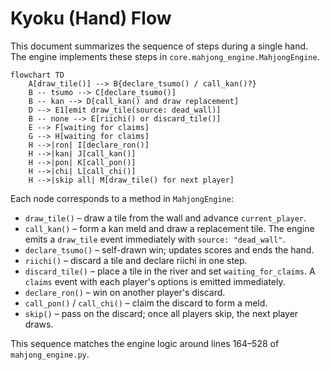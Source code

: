 # Kyoku (Hand) Flow

This document summarizes the sequence of steps during a single hand. The engine implements these steps in `core.mahjong_engine.MahjongEngine`.

```mermaid
flowchart TD
    A[draw_tile()] --> B{declare_tsumo() / call_kan()?}
    B -- tsumo --> C[declare_tsumo()]
    B -- kan --> D[call_kan() and draw replacement]
    D --> E1[emit draw_tile(source: dead_wall)]
    B -- none --> E[riichi() or discard_tile()]
    E --> F[waiting for claims]
    G --> H[waiting for claims]
    H -->|ron| I[declare_ron()]
    H -->|kan| J[call_kan()]
    H -->|pon| K[call_pon()]
    H -->|chi| L[call_chi()]
    H -->|skip all| M[draw_tile() for next player]
```

Each node corresponds to a method in `MahjongEngine`:

- `draw_tile()` – draw a tile from the wall and advance `current_player`.
- `call_kan()` – form a kan meld and draw a replacement tile.
  The engine emits a `draw_tile` event immediately with `source: "dead_wall"`.
- `declare_tsumo()` – self-drawn win; updates scores and ends the hand.
- `riichi()` – discard a tile and declare riichi in one step.
- `discard_tile()` – place a tile in the river and set `waiting_for_claims`.
  A `claims` event with each player's options is emitted immediately.
- `declare_ron()` – win on another player's discard.
- `call_pon()` / `call_chi()` – claim the discard to form a meld.
- `skip()` – pass on the discard; once all players skip, the next player draws.

This sequence matches the engine logic around lines 164–528 of `mahjong_engine.py`.
